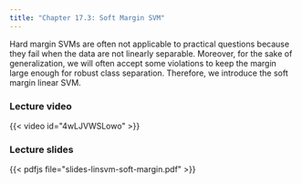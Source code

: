 ```yaml
---
title: "Chapter 17.3: Soft Margin SVM"
---
```

Hard margin SVMs are often not applicable to practical questions because they fail when the data are not linearly separable. Moreover, for the sake of generalization, we will often accept some violations to keep the margin large enough for robust class separation. Therefore, we introduce the soft margin linear SVM.

<!--more-->

### Lecture video

{{< video id="4wLJVWSLowo" >}}

### Lecture slides

{{< pdfjs file="slides-linsvm-soft-margin.pdf" >}}
